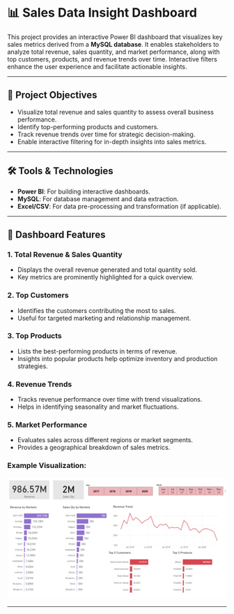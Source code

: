 # 📊 Sales Data Insight Dashboard

This project provides an interactive Power BI dashboard that visualizes key sales metrics derived from a **MySQL database**. It enables stakeholders to analyze total revenue, sales quantity, and market performance, along with top customers, products, and revenue trends over time. Interactive filters enhance the user experience and facilitate actionable insights.

---

## 📌 **Project Objectives**

- Visualize total revenue and sales quantity to assess overall business performance.
- Identify top-performing products and customers.
- Track revenue trends over time for strategic decision-making.
- Enable interactive filtering for in-depth insights into sales metrics.

---

## 🛠️ **Tools & Technologies**

- **Power BI**: For building interactive dashboards.
- **MySQL**: For database management and data extraction.
- **Excel/CSV**: For data pre-processing and transformation (if applicable).

---

## 📂 **Dashboard Features**

### 1. **Total Revenue & Sales Quantity**
- Displays the overall revenue generated and total quantity sold.
- Key metrics are prominently highlighted for a quick overview.

### 2. **Top Customers**
- Identifies the customers contributing the most to sales.
- Useful for targeted marketing and relationship management.

### 3. **Top Products**
- Lists the best-performing products in terms of revenue.
- Insights into popular products help optimize inventory and production strategies.

### 4. **Revenue Trends**
- Tracks revenue performance over time with trend visualizations.
- Helps in identifying seasonality and market fluctuations.

### 5. **Market Performance**
- Evaluates sales across different regions or market segments.
- Provides a geographical breakdown of sales metrics.

### Example Visualization:
![Dashboard](https://github.com/snsamia/SalesDataInsight_powerBi/blob/main/Dashboard.png)

---

